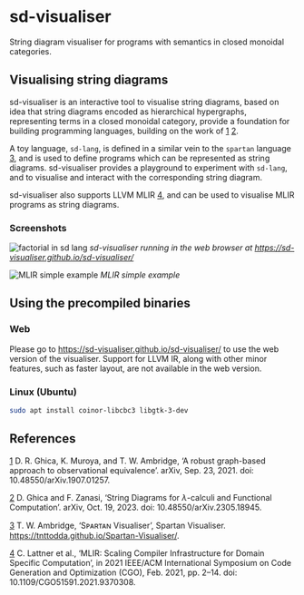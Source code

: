 # sd-visualiser
String diagram visualiser for programs with semantics in closed monoidal categories.

## Visualising string diagrams

sd-visualiser is an interactive tool to visualise string diagrams, based on idea that string diagrams encoded as hierarchical hypergraphs, representing terms in a closed monoidal category, provide a foundation for building programming languages, building on the work of [1] [2].

A toy language, `sd-lang`, is defined in a similar vein to the `spartan` language [3], and is used to define programs which can be represented as string diagrams.
sd-visualiser provides a playground to experiment with `sd-lang`, and to visualise and interact with the corresponding string diagram.

sd-visualiser also supports LLVM MLIR [4], and can be used to visualise MLIR programs as string diagrams.

### Screenshots

![factorial in sd lang](images/fact.png)
*sd-visualiser running in the web browser at <https://sd-visualiser.github.io/sd-visualiser/>*

![MLIR simple example](images/mlir.png)
*MLIR simple example*

## Using the precompiled binaries

### Web

Please go to <https://sd-visualiser.github.io/sd-visualiser/> to use the web version of the visualiser.
Support for LLVM IR, along with other minor features, such as faster layout, are not available in the web version.

### Linux (Ubuntu)

```bash
sudo apt install coinor-libcbc3 libgtk-3-dev
```

## References

[1] D. R. Ghica, K. Muroya, and T. W. Ambridge, ‘A robust graph-based approach to observational equivalence’. arXiv, Sep. 23, 2021. doi: 10.48550/arXiv.1907.01257.

[2] D. Ghica and F. Zanasi, ‘String Diagrams for $\lambda$-calculi and Functional Computation’. arXiv, Oct. 19, 2023. doi: 10.48550/arXiv.2305.18945.

[3] T. W. Ambridge, ‘Sᴘᴀʀᴛᴀɴ Visualiser’, Spartan Visualiser. https://tnttodda.github.io/Spartan-Visualiser/.

[4] C. Lattner et al., ‘MLIR: Scaling Compiler Infrastructure for Domain Specific Computation’, in 2021 IEEE/ACM International Symposium on Code Generation and Optimization (CGO), Feb. 2021, pp. 2–14. doi: 10.1109/CGO51591.2021.9370308.


[1]: https://arxiv.org/abs/1907.01257
[2]: https://arxiv.org/abs/2305.18945
[3]: https://tnttodda.github.io/Spartan-Visualiser/
[4]: https://mlir.llvm.org/

